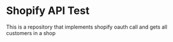 # Shopify API Test

This is a repository that implements shopify oauth call and gets all customers in a shop

